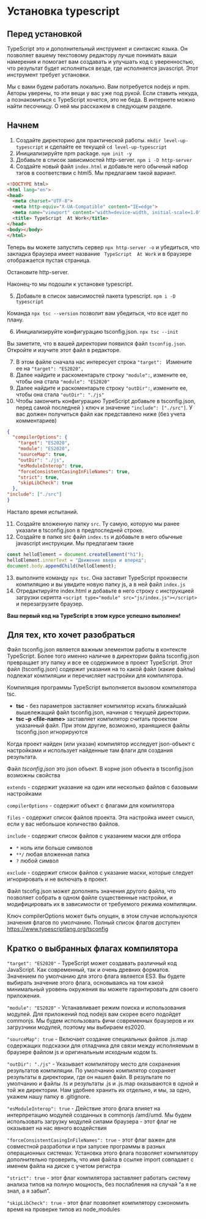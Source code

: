 # Установка typescript

## Перед установкой

 TypeScript  это и дополнительный инструмент и синтаксис языка. Он позволяет вашему текстовому редактору лучше понимать ваши намерения и помогает вам создавать и улучшать код с уверенностью, что результат будет исполняться везде, где исполняется javascript. Этот инструмент требует установки.

Мы с вами будем работать локально. Вам потребуется nodejs и npm. Авторы уверены, то эти вещи у вас уже под рукой. Если ставить некуда, а познакомиться с TypeScript хочется, это не беда. В интернете можно найти песочницу. О ней мы расскажем в следующем разделе.

## Начнем

1. Создайте директорию для практической работы. `mkdir level-up-typescript` и сделайте ее текущей  `cd level-up-typescript`
2. Инициализируйте npm package. `npm init -y`
3. Добавьте в список зависимостей http-server. `npm i -D http-server`
4. Создайте новый файл `index.html` и добавьте него обычный набор тэгов в соответствии с html5. Мы предлагаем такой вариант.

```html
<!DOCTYPE html>
<html lang="en">
<head>
  <meta charset="UTF-8">
  <meta http-equiv="X-UA-Compatible" content="IE=edge">
  <meta name="viewport" content="width=device-width, initial-scale=1.0">
  <title> TypeScript  At Work</title>
</head>
<body></body>
</html>
```

Теперь вы можете запустить сервер `npx http-server -o` и убедиться, что закладка браузера имеет название ` TypeScript  At Work` и в браузере отображается пустая страница.

Остановите http-server.

Наконец-то мы подошли к установке typescript.

5. Добавьте в список зависимостей пакета typescript. `npm i -D typescript`

Команда `npx tsc --version` позволит вам убедиться, что все идет по плану.

6. Инициализируйте конфигурацию tsconfig.json. `npx tsc --init`

Вы заметите, что в вашей директории появился файл `tsconfig.json`. Откройте и изучите этот файл в редакторе.

7. В этом файле сначала нас интересует строка `"target": ` Измените ее на `"target": "ES2020",`
8. Далее найдите и раскоментарьте строку `"module":`, измените ее, чтобы она стала `"module": "ES2020"`
9. Далее найдите и раскоментарьте строку `"outDir":`, измените ее, чтобы она стала `"outDir": "./js"`
10. Чтобы закончить конфигурацию TypeScript добавьте в tsconfig.json, перед самой последней `}` ключ и значение `"include": ["./src"]`. У вас должен получиться файл как представлено ниже (без учета комментариев)

```json
{
  "compilerOptions": {
    "target": "ES2020",
    "module": "ES2020",
    "sourceMap": true,
    "outDir": "./js",
    "esModuleInterop": true,
    "forceConsistentCasingInFileNames": true,
    "strict": true,
    "skipLibCheck": true
  },
"include": ["./src"]
}
```

Настало время испытаний.

11. Создайте вложенную папку `src`. Ту самую, которую мы ранее указали в tsconfig.json в предпоследней строке.
12. Создайте в папке src файл `index.ts` и добавьте в него обычные javascript инструкции. Мы предлагаем такие

```typescript
const helloElement = document.createElement("h1");
helloElement.innerText = "Движение вверх и вперед";
document.body.appendChild(helloElement);
```

13. выполните команду `npx tsc`. Она заставит TypeScript произвести компиляцию и вы увидите новую папку js, а в ней файл `index.js`
14. Отредактируйте index.html и добавьте в него строку с инструкцией загрузки скрипта `<script type="module" src="js/index.js"></script>` и перезагрузите браузер.

**Ваш первый код на TypeScript в этом курсе успешно выполнен!**

## Для тех, кто хочет разобраться

Файл tsconfig.json является важным элементом работы в контексте TypeScript. Более того именно наличие в директории файла tsconfig.json превращает эту папку и все ее содержимое в проект TypeScript. Этот файл (tsconfig.json) содержит указания на то какой файл (какие файлы) подлежат компиляции и перечисляет настройки для компилятора. 

Компиляция программы TypeScript выполняется вызовом компилятора tsc. 

* **tsc** - без параметров заставляет компилятор искать ближайший вышележащий файл tsconfig.json, начиная с текущей директории. 
* **tsc –p &lt;file-name>** заставляет компилятор считать проектом указанный файл. При этом другие, возможно, хранящиеся файлы tsconfig.json игнорируются 

Когда проект найден (или указан) компилятор исследует json-объект с настройками и использует найденные там флаги для создания результата. 

Файл *tsconfig.json* это json объект. В корне json объекта в tsconfig.json возможны свойства 

`extends` - содержит указание на один или несколько файлов с базовыми настройками 

`compilerOptions` - содержит объект с флагами для компилятора 

`files`  - содержит список файлов проекта. Эта настройка имеет смысл, если у вас небольшое количество файлов. 

`include` - содержит список файлов с указанием маски для отбора 

* `*` ноль или больше символов 
* `**/` любая вложенная папка 
* `?` любой символ 

`exclude` - содержит список файлов с указание маски, которые следует игнорировать и не включать в проект.

Файл tscofig.json может дополнять значения другого файла, что позволяет собрать в одном файле существенные настройки, и модифицировать их в зависимости от требуемого режима компиляции. 

Ключ compilerOptions может быть опущен, в этом случае используются значения флагов по умолчанию. Полный список флагов доступен https://www.typescriptlang.org/tsconfig 

## Кратко о выбранных флагах компилятора  

`"target": "ES2020"` - TypeScript может создавать различный код JavaScript. Как современный, так и очень древних форматов. Значением по умолчанию для этого флага является ES3. Вы будете выбирать значение этого флага, основываясь на том какой минимальный уровень окружения вы можете гарантировать для своего приложения. 

`"module": "ES2020"` - Устанавливает режим поиска и использования модулей. Для приложений под nodejs вам скорее всего подойдет commonjs. Мы будем использовать фичи современных браузеров и их загрузчики модулей, поэтому мы выбираем es2020. 

`"sourceMap": true` - Включает создание специальных файлов .js.map содержащих подсказки для отладчика для связи между исполняемым в браузере файлом js и оригинальным исходным кодом ts. 

`"outDir": "./js"` - Указывает компилятору место для сохранения результатов компиляции. По умолчанию компилятор сохраняет результаты в директории, где он нашел файл. В результате по умолчанию и файлы .ts и результаты .js и .js.map оказываются в одной и той же директории. Нам удобнее хранить их отдельно, и мы, за одно, укажем нашу папку в .gitignore. 

`"esModuleInterop": true` - Действие этого флага влияет на интерпретацию модулей созданных в commonjs /amd/umd. Мы будем использовать загрузку модулей силами браузера - этот флаг не оказывает на нас явного воздействия 

`"forceConsistentCasingInFileNames": true` - этот флаг важен для совместной разработки и при запуске программы в разных операционных системах. Установка этого флага позволяет компилятору дополнительно проверить, что имя файла в ссылке import совпадает с именем файла на диске с учетом регистра 

`"strict": true` - этот флаг компилятора заставляет работать систему анализа типов на полную мощность, без послабления на случай “а я не знал, а я забыл”. 

`"skipLibCheck": true`  - этот флаг позволяет компилятору сэкономить время на проверке типов из node_modules 

